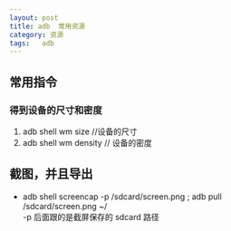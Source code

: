 ```yaml
---
layout: post
title: adb  常用资源
category: 资源
tags:   adb
---
```


<!-- * content -->
<!-- {:toc} -->

## 常用指令
### 得到设备的尺寸和密度
1. adb shell wm size    //设备的尺寸
2. adb shell wm density  // 设备的密度

## 截图，并且导出

* adb shell screencap -p /sdcard/screen.png  ; adb pull /sdcard/screen.png  ~/  
-p  后面跟的是截屏保存的 sdcard 路径
